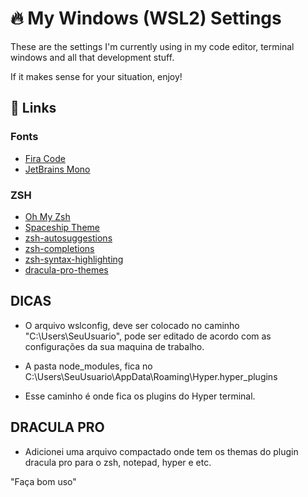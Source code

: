 # 🔥 My Windows (WSL2) Settings
These are the settings I'm currently using in my code editor, terminal windows and all that development stuff.

If it makes sense for your situation, enjoy!

## 🔗 Links
### Fonts
- [Fira Code](https://github.com/tonsky/FiraCode)
- [JetBrains Mono](https://www.jetbrains.com/lp/mono/)
### ZSH
- [Oh My Zsh](https://ohmyz.sh/)
- [Spaceship Theme](https://github.com/spaceship-prompt/spaceship-prompt)
- [zsh-autosuggestions](https://github.com/zsh-users/zsh-autosuggestions)
- [zsh-completions](https://github.com/zsh-users/zsh-completions)
- [zsh-syntax-highlighting](https://github.com/zsh-users/zsh-syntax-highlighting)
- [dracula-pro-themes](https://1drv.ms/u/s!AuXLpUXd3wwLh30BhC2OZNQbuogX?e=gVW0ac)

## DICAS
- O arquivo wslconfig, deve ser colocado no caminho "C:\Users\SeuUsuario", pode ser editado de acordo com as configurações da sua maquina de trabalho.

- A pasta node_modules, fica no C:\Users\SeuUsuario\AppData\Roaming\Hyper\.hyper_plugins
- Esse caminho é onde fica os plugins do Hyper terminal.

## DRACULA PRO

- Adicionei uma arquivo compactado onde tem os themas do plugin dracula pro para o zsh, notepad, hyper e etc.

"Faça bom uso"